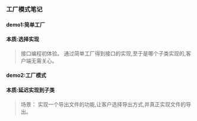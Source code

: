 ### 工厂模式笔记

#### demo1:简单工厂
#### 本质:选择实现
> 接口编程初体验。
> 通过简单工厂得到接口的实现,至于是哪个子类实现的,客户端无需关心。

#### demo2:工厂模式
#### 本质:延迟实现到子类
> 场景：
> 实现一个导出文件的功能,让客户选择导出方式,并真正实现文件的导出。